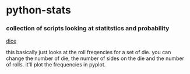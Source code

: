 # python-stats
### collection of scripts looking at statitstics and probability


[dice](./dice.py)

this basically just looks at the roll freqencies for a set of die.
you can change the number of die, the number of sides on the die 
and the number of rolls. it'll plot the frequencies in pyplot.

